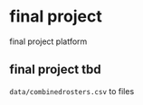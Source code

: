 # final project
 final project platform

 ## final project tbd


`data/combinedrosters.csv` to files



